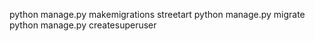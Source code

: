 python manage.py makemigrations streetart
python manage.py migrate
python manage.py createsuperuser
